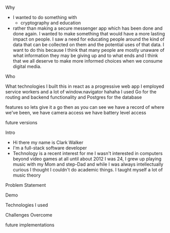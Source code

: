 Why
  * I wanted to do something with
    * cryptography and education
  * rather than making a secure messenger app which has been done and done again. I wanted to make something that would have a more lasting impact on people. I saw a need for educating people around the kind of data that can be collected on them and the potential uses of that data.  I want to do this because I think that many people are mostly unaware of what information they may be giving up and to what ends and I think that we all deserve to make more informed choices when we consume digital media.

Who

What
  technologies
    I built this in react
    as a progressive web app
    I employed service workers
    and a lot of window.navigator hahaha
    I used Go for the routing and backend functionality
    and Postgres for the database

features
  so lets give it a go then
  as you can see we have a record of where we've been,
  we have camera access
  we have battery level access

future versions



Intro
* Hi there my name is Clark Walker
* I'm a full-stack software developer
* Technology is a recent interest for me I wasn't interested in computers beyond video games at all until about 2012 I was 24, I grew up playing music with my Mom and step-Dad and while I was always intellectually curious I thought I couldn't do academic things.  I taught myself a lot of music theory 

Problem Statement

Demo

Technologies I used

Challenges Overcome

future implementations
